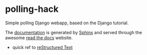 polling-hack
============


Simple polling Django webapp, based on the Django tutorial. 

The [documentation](http://polling-hack.readthedocs.org/en/latest/)  is generated by [Sphinx](http://sphinx-doc.org/) and served through the awesome [read the docs](http://readthedocs.org/) website.

* quick ref to [reStructured Text](http://docutils.sourceforge.net/docs/user/rst/quickref.html)
